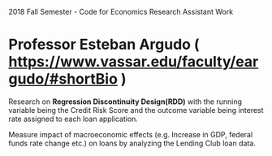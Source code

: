 2018 Fall Semester - Code for Economics Research Assistant Work

# Professor Esteban Argudo ( https://www.vassar.edu/faculty/eargudo/#shortBio )

Research on **Regression Discontinuity Design(RDD)** with the running variable being the Credit Risk Score and the outcome variable being interest rate assigned to each loan application. 

Measure impact of macroeconomic effects (e.g. Increase in GDP, federal funds rate change etc.) on loans by analyzing the Lending Club loan data.
